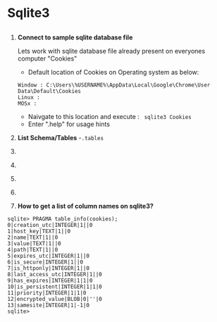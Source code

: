 # Sqlite3

##
1. <b>Connect to sample sqlite database file</b>

    Lets work with sqlite database file already present on everyones computer "Cookies"
    - Default location of Cookies on Operating system as below:
    ```
    Window : C:\Users\%USERNAME%\AppData\Local\Google\Chrome\User Data\Default\Cookies
    Linux :
    MOSx :
    ```
    - Naivgate to this location and execute : ``` sqlite3 Cookies```
    - Enter ".help" for usage hints

1. <b>List Schema/Tables</b>
     -```.tables```
1. <b></b>
1. <b></b>
1. <b></b>
1. <b></b>
1. <b>How to get a list of column names on sqlite3?</b>
```
sqlite> PRAGMA table_info(cookies);
0|creation_utc|INTEGER|1||0
1|host_key|TEXT|1||0
2|name|TEXT|1||0
3|value|TEXT|1||0
4|path|TEXT|1||0
5|expires_utc|INTEGER|1||0
6|is_secure|INTEGER|1||0
7|is_httponly|INTEGER|1||0
8|last_access_utc|INTEGER|1||0
9|has_expires|INTEGER|1|1|0
10|is_persistent|INTEGER|1|1|0
11|priority|INTEGER|1|1|0
12|encrypted_value|BLOB|0|''|0
13|samesite|INTEGER|1|-1|0
sqlite>
```
